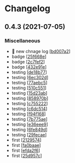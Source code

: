 # Changelog

<a name="0.4.3"></a>
## 0.4.3 (2021-07-05)

### Miscellaneous

- 🚀 new chnage log [[bd007a2](https://github.com/destinio/utils/commit/bd007a26ad09b9a776ae926467270ff126c90c6b)]
-  badge [[25f668e](https://github.com/destinio/utils/commit/25f668eb903e752113fde6a8007a3ba12cacfbb1)]
-  badge [[2c7fef2](https://github.com/destinio/utils/commit/2c7fef2b27a52edf30c0db078c6941812619c646)]
-  badge [[432e91e](https://github.com/destinio/utils/commit/432e91ebb0d4fcb7bfa0c114043b363e98dc1d80)]
-  testing [[de18b77](https://github.com/destinio/utils/commit/de18b772c8213af62d8d461019873d3ca3f7e3c0)]
-  testing [[6ec302d](https://github.com/destinio/utils/commit/6ec302d974598c40f19966331831adc3a0b97916)]
-  testing [[77aebc5](https://github.com/destinio/utils/commit/77aebc598893cda522f8ccb96dea6e499aa96d49)]
-  testing [[510c551](https://github.com/destinio/utils/commit/510c551253f7cca7c1d2c0be439c1dc7a14e33a1)]
-  testing [[15d23ab](https://github.com/destinio/utils/commit/15d23ab646a9aa9727be1ec5b34b667225d5aef6)]
-  testing [[858970b](https://github.com/destinio/utils/commit/858970b151741c723688d26e42c3e1e89f126c2e)]
-  testing [[c755222](https://github.com/destinio/utils/commit/c755222049a3fbe3d81a8dedc663854890dd4c59)]
-  testing [[c6dc514](https://github.com/destinio/utils/commit/c6dc514b33bc268d736367d6fa14bd326ad2da9d)]
-  testing [[f94f168](https://github.com/destinio/utils/commit/f94f168a5fbb653c856f29988c6748ea22a9a703)]
-  testing [[7b775ae](https://github.com/destinio/utils/commit/7b775ae00071ed36fb6aa83317851df7ce434926)]
-  testing [[e36eee9](https://github.com/destinio/utils/commit/e36eee9fcbd31af1fbcc7d2ebf6932d19048c425)]
-  testing [[6fe849d](https://github.com/destinio/utils/commit/6fe849d7017ff22cb9b4588a31b097ac6654e9cb)]
-  testing [[29fecae](https://github.com/destinio/utils/commit/29fecae06691fb1edfe1f877d7289f4c2d16cf83)]
-  first [[2129574](https://github.com/destinio/utils/commit/21295749123a948c5821962634a6176f728b676e)]
-  first [[fa0baae](https://github.com/destinio/utils/commit/fa0baaee54443357fac7837a46f993283f45d137)]
-  first [[efda2f6](https://github.com/destinio/utils/commit/efda2f6a42e1dbe251b514bc331d6cda18d89866)]
-  first [[25d957c](https://github.com/destinio/utils/commit/25d957c75a2c192404156f13715694b4028f7f94)]


